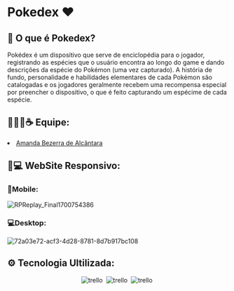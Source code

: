# Pokedex ❤️
**<h2>📕 O que é Pokedex?</h2>**

Pokédex é um dispositivo que serve de enciclopédia para o jogador, registrando as espécies que o usuário encontra ao longo do game e dando descrições da espécie do Pokémon (uma vez capturado).
A história de fundo, personalidade e habilidades elementares de cada Pokémon são catalogadas e os jogadores geralmente recebem uma recompensa especial por preencher o dispositivo, o que é feito capturando um espécime de cada espécie.

**<h2>👩🏻‍💻☕ Equipe:</h2>**
<li>
  <a href="https://github.com/amandaalbez">Amanda Bezerra de Alcântara</a><br>
</li>

**<h2>📱💻 WebSite Responsivo:</h2>**
**<h3>📱Mobile:</h3>**
![RPReplay_Final1700754386](https://github.com/amandaalbez/Pokedex/assets/104281621/479ced08-6590-4881-b79a-e1e8dd29c8c9)

**<h3>💻Desktop:</h3>**
![72a03e72-acf3-4d28-8781-8d7b917bc108](https://github.com/amandaalbez/Pokedex/assets/104281621/8d128285-d4d9-44c2-877a-d5e2183e03ec)

**<h2>⚙ Tecnologia Ultilizada:</h2>**
<div align="center">
  <img src="https://img.shields.io/badge/HTML-20232A?style=for-the-badge&logo=html5&logoColor=blue" title="trello" alt="trello"/>&nbsp;
  <img src="https://img.shields.io/badge/CSS-20232A?&style=for-the-badge&logo=css3&logoColor=green" title="trello" alt="trello"/>&nbsp; 
  <img src="https://img.shields.io/badge/JavaScript-20232A?style=for-the-badge&logo=javascript&logoColor=yellow" title="trello" alt="trello"/>&nbsp;
</div>
